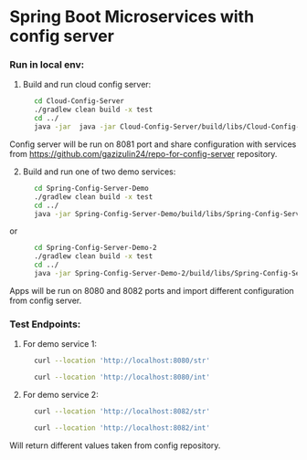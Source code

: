 <h1>Spring Boot Microservices with config server</h1>

### Run in local env:

1) Build and run cloud config server:
```bash
      cd Cloud-Config-Server
      ./gradlew clean build -x test
      cd ../
      java -jar  java -jar Cloud-Config-Server/build/libs/Cloud-Config-Server-0.0.1-SNAPSHOT.jar
```
Config server will be run on 8081 port and share configuration with services from https://github.com/gazizulin24/repo-for-config-server repository. 

2) Build and run one of two demo services:
    <br>
```bash
      cd Spring-Config-Server-Demo
      ./gradlew clean build -x test
      cd ../
      java -jar Spring-Config-Server-Demo/build/libs/Spring-Config-Server-Demo-0.0.1-SNAPSHOT.jar
```
or
```bash
      cd Spring-Config-Server-Demo-2
      ./gradlew clean build -x test
      cd ../
      java -jar Spring-Config-Server-Demo-2/build/libs/Spring-Config-Server-Demo-2-0.0.1-SNAPSHOT.jar
```
Apps will be run on 8080 and 8082 ports and import different configuration from config server.
<br>
### Test Endpoints:

1) For demo service 1:
```bash
      curl --location 'http://localhost:8080/str'
```
```bash
      curl --location 'http://localhost:8080/int'
```

2) For demo service 2:

```bash
      curl --location 'http://localhost:8082/str'
```
```bash
      curl --location 'http://localhost:8082/int'
```
Will return different values taken from config repository.
